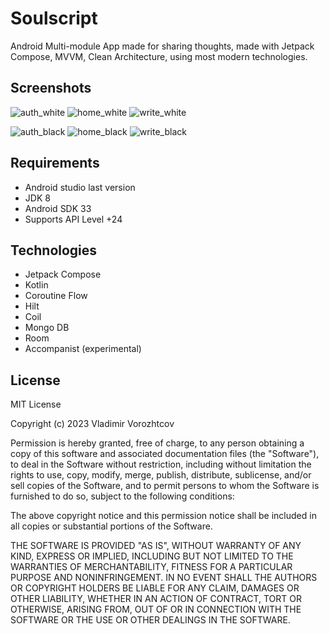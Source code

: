 # Soulscript

Android Multi-module App made for sharing thoughts, made with Jetpack Compose, MVVM, Clean Architecture, using most modern technologies.

**<h2>Screenshots</h2>**

![auth_white](https://user-images.githubusercontent.com/57666313/232290950-6e89e139-8be4-481d-9706-d027e8242bc6.png)
![home_white](https://user-images.githubusercontent.com/57666313/232290949-c3baeb98-3b6a-4813-8651-2efddf37bd3e.png)
![write_white](https://user-images.githubusercontent.com/57666313/232290951-ad4567fc-77c8-49cf-ba37-a49050f24b50.png)

![auth_black](https://user-images.githubusercontent.com/57666313/232290978-b53c1d55-5269-44e0-bdc6-3380f8c67397.png)
![home_black](https://user-images.githubusercontent.com/57666313/232290977-b99bd992-9ad7-47ff-b187-3b4d1d17d6c7.png)
![write_black](https://user-images.githubusercontent.com/57666313/232290974-64503591-1a4c-4c83-ab0f-4758526a101a.png)

**<h2>Requirements</h2>**
- Android studio last version
- JDK 8
- Android SDK 33
- Supports API Level +24


**<h2>Technologies</h2>**
- Jetpack Compose
- Kotlin
- Coroutine Flow
- Hilt
- Coil
- Mongo DB
- Room
- Accompanist (experimental)

**<h2>License</h2>**

MIT License

Copyright (c) 2023 Vladimir Vorozhtcov

Permission is hereby granted, free of charge, to any person obtaining a copy
of this software and associated documentation files (the "Software"), to deal
in the Software without restriction, including without limitation the rights
to use, copy, modify, merge, publish, distribute, sublicense, and/or sell
copies of the Software, and to permit persons to whom the Software is
furnished to do so, subject to the following conditions:

The above copyright notice and this permission notice shall be included in all
copies or substantial portions of the Software.

THE SOFTWARE IS PROVIDED "AS IS", WITHOUT WARRANTY OF ANY KIND, EXPRESS OR
IMPLIED, INCLUDING BUT NOT LIMITED TO THE WARRANTIES OF MERCHANTABILITY,
FITNESS FOR A PARTICULAR PURPOSE AND NONINFRINGEMENT. IN NO EVENT SHALL THE
AUTHORS OR COPYRIGHT HOLDERS BE LIABLE FOR ANY CLAIM, DAMAGES OR OTHER
LIABILITY, WHETHER IN AN ACTION OF CONTRACT, TORT OR OTHERWISE, ARISING FROM,
OUT OF OR IN CONNECTION WITH THE SOFTWARE OR THE USE OR OTHER DEALINGS IN THE
SOFTWARE.
